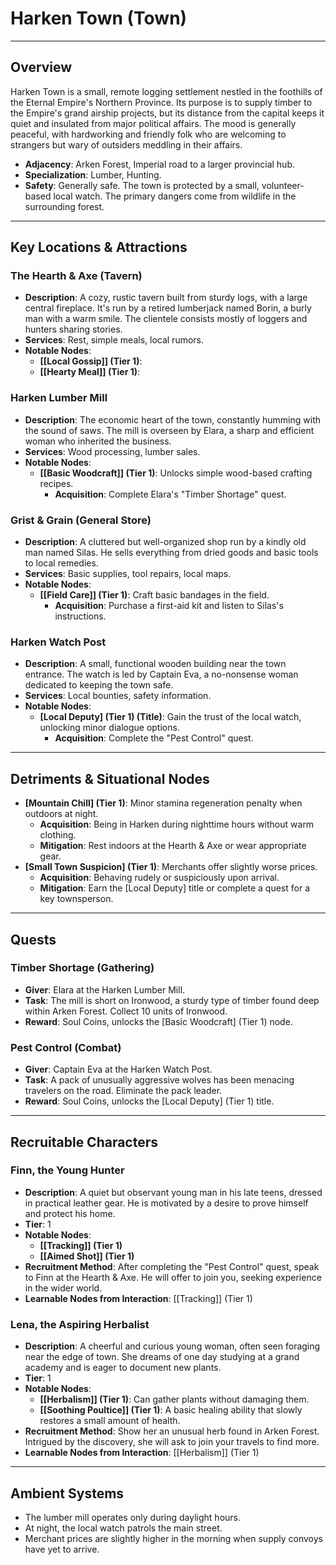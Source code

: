 # Harken Town (Town)

---

## Overview
Harken Town is a small, remote logging settlement nestled in the foothills of the Eternal Empire's Northern Province. Its purpose is to supply timber to the Empire's grand airship projects, but its distance from the capital keeps it quiet and insulated from major political affairs. The mood is generally peaceful, with hardworking and friendly folk who are welcoming to strangers but wary of outsiders meddling in their affairs.

- **Adjacency**: Arken Forest, Imperial road to a larger provincial hub.
- **Specialization**: Lumber, Hunting.
- **Safety**: Generally safe. The town is protected by a small, volunteer-based local watch. The primary dangers come from wildlife in the surrounding forest.

---

## Key Locations & Attractions

### The Hearth & Axe (Tavern)
- **Description**: A cozy, rustic tavern built from sturdy logs, with a large central fireplace. It's run by a retired lumberjack named Borin, a burly man with a warm smile. The clientele consists mostly of loggers and hunters sharing stories.
- **Services**: Rest, simple meals, local rumors.
- **Notable Nodes**:
  - **[[Local Gossip]] (Tier 1)**:
  - **[[Hearty Meal]] (Tier 1)**: 

### Harken Lumber Mill
- **Description**: The economic heart of the town, constantly humming with the sound of saws. The mill is overseen by Elara, a sharp and efficient woman who inherited the business.
- **Services**: Wood processing, lumber sales.
- **Notable Nodes**:
  - **[[Basic Woodcraft]] (Tier 1)**: Unlocks simple wood-based crafting recipes.
    - **Acquisition**: Complete Elara's "Timber Shortage" quest.

### Grist & Grain (General Store)
- **Description**: A cluttered but well-organized shop run by a kindly old man named Silas. He sells everything from dried goods and basic tools to local remedies.
- **Services**: Basic supplies, tool repairs, local maps.
- **Notable Nodes**:
  - **[[Field Care]] (Tier 1)**: Craft basic bandages in the field.
    - **Acquisition**: Purchase a first-aid kit and listen to Silas's instructions.

### Harken Watch Post
- **Description**: A small, functional wooden building near the town entrance. The watch is led by Captain Eva, a no-nonsense woman dedicated to keeping the town safe.
- **Services**: Local bounties, safety information.
- **Notable Nodes**:
  - **[Local Deputy] (Tier 1) (Title)**: Gain the trust of the local watch, unlocking minor dialogue options.
    - **Acquisition**: Complete the "Pest Control" quest.

---

## Detriments & Situational Nodes

- **[Mountain Chill] (Tier 1)**: Minor stamina regeneration penalty when outdoors at night.
  - **Acquisition**: Being in Harken during nighttime hours without warm clothing.
  - **Mitigation**: Rest indoors at the Hearth & Axe or wear appropriate gear.
- **[Small Town Suspicion] (Tier 1)**: Merchants offer slightly worse prices.
  - **Acquisition**: Behaving rudely or suspiciously upon arrival.
  - **Mitigation**: Earn the [Local Deputy] title or complete a quest for a key townsperson.

---

## Quests

### Timber Shortage (Gathering)
- **Giver**: Elara at the Harken Lumber Mill.
- **Task**: The mill is short on Ironwood, a sturdy type of timber found deep within Arken Forest. Collect 10 units of Ironwood.
- **Reward**: Soul Coins, unlocks the [Basic Woodcraft] (Tier 1) node.

### Pest Control (Combat)
- **Giver**: Captain Eva at the Harken Watch Post.
- **Task**: A pack of unusually aggressive wolves has been menacing travelers on the road. Eliminate the pack leader.
- **Reward**: Soul Coins, unlocks the [Local Deputy] (Tier 1) title.

---

## Recruitable Characters

### Finn, the Young Hunter
- **Description**: A quiet but observant young man in his late teens, dressed in practical leather gear. He is motivated by a desire to prove himself and protect his home.
- **Tier**: 1
- **Notable Nodes**:
  - **[[Tracking]] (Tier 1)**
  - **[[Aimed Shot]] (Tier 1)**
- **Recruitment Method**: After completing the "Pest Control" quest, speak to Finn at the Hearth & Axe. He will offer to join you, seeking experience in the wider world.
- **Learnable Nodes from Interaction**: [[Tracking]] (Tier 1)

### Lena, the Aspiring Herbalist
- **Description**: A cheerful and curious young woman, often seen foraging near the edge of town. She dreams of one day studying at a grand academy and is eager to document new plants.
- **Tier**: 1
- **Notable Nodes**:
  - **[[Herbalism]] (Tier 1)**: Can gather plants without damaging them.
  - **[[Soothing Poultice]] (Tier 1)**: A basic healing ability that slowly restores a small amount of health.
- **Recruitment Method**: Show her an unusual herb found in Arken Forest. Intrigued by the discovery, she will ask to join your travels to find more.
- **Learnable Nodes from Interaction**: [[Herbalism]] (Tier 1)

---

## Ambient Systems
- The lumber mill operates only during daylight hours.
- At night, the local watch patrols the main street.
- Merchant prices are slightly higher in the morning when supply convoys have yet to arrive.
